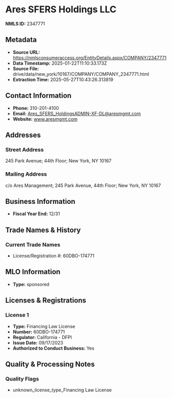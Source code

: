 # Ares SFERS Holdings LLC

**NMLS ID:** 2347771

## Metadata
- **Source URL:** https://nmlsconsumeraccess.org/EntityDetails.aspx/COMPANY/2347771
- **Data Timestamp:** 2025-01-22T11:10:33.173Z
- **Source File:** drive/data/new_york/10167/COMPANY/COMPANY_2347771.html
- **Extraction Time:** 2025-05-27T10:43:26.313819

## Contact Information
- **Phone:** 310-201-4100
- **Email:** Ares_SFERS_HoldingsADMIN-XF-DL@aresmgmt.com
- **Website:** www.aresmgmt.com

## Addresses
### Street Address
245 Park Avenue; 44th Floor; New York, NY 10167

### Mailing Address
c/o Ares Management; 245 Park Avenue, 44th Floor; New York, NY 10167

## Business Information
- **Fiscal Year End:** 12/31

## Trade Names & History
### Current Trade Names
- License/Registration #: 60DBO-174771

## MLO Information
- **Type:** sponsored

## Licenses & Registrations

### License 1
- **Type:** Financing Law License
- **Number:** 60DBO-174771
- **Regulator:** California - DFPI
- **Issue Date:** 09/17/2023
- **Authorized to Conduct Business:** Yes

## Quality & Processing Notes
### Quality Flags
- unknown_license_type_Financing Law License
